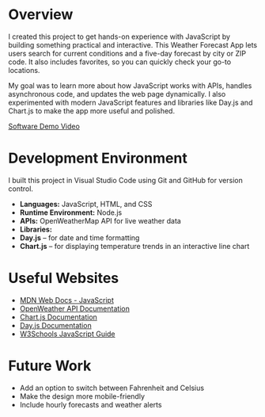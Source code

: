 # Overview

I created this project to get hands-on experience with JavaScript by building something practical and interactive. This Weather Forecast App lets users search for current conditions and a five-day forecast by city or ZIP code. It also includes favorites, so you can quickly check your go-to locations.

My goal was to learn more about how JavaScript works with APIs, handles asynchronous code, and updates the web page dynamically. I also experimented with modern JavaScript features and libraries like Day.js and Chart.js to make the app more useful and polished.

[Software Demo Video](https://youtu.be/oW4oPNGx2yE)

# Development Environment

I built this project in Visual Studio Code using Git and GitHub for version control.

- **Languages:** JavaScript, HTML, and CSS  
- **Runtime Environment:** Node.js  
- **APIs:** OpenWeatherMap API for live weather data  
- **Libraries:**  
- **Day.js** – for date and time formatting  
- **Chart.js** – for displaying temperature trends in an interactive line chart  

# Useful Websites

- [MDN Web Docs - JavaScript](https://developer.mozilla.org/en-US/docs/Web/JavaScript)  
- [OpenWeather API Documentation](https://openweathermap.org/api)  
- [Chart.js Documentation](https://www.chartjs.org/docs/latest/)  
- [Day.js Documentation](https://day.js.org/)  
- [W3Schools JavaScript Guide](https://www.w3schools.com/js/)

# Future Work

- Add an option to switch between Fahrenheit and Celsius  
- Make the design more mobile-friendly  
- Include hourly forecasts and weather alerts  